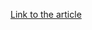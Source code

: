 [Link to the article](https://www.cisa.gov/news-events/alerts/2025/06/16/cisa-adds-two-known-exploited-vulnerabilities-catalog)
